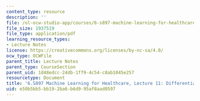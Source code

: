 ```yaml
---
content_type: resource
description: ''
file: /ol-ocw-studio-app/courses/6-s897-machine-learning-for-healthcare-spring-2019/e50b5bb5bb192ba6b6d995af8aad0597_MIT6_S897S19_lec11.pdf
file_size: 1937519
file_type: application/pdf
learning_resource_types:
- Lecture Notes
license: https://creativecommons.org/licenses/by-nc-sa/4.0/
ocw_type: OCWFile
parent_title: Lecture Notes
parent_type: CourseSection
parent_uid: 1d48edcc-24db-1ff9-4c54-c8ab1045e257
resourcetype: Document
title: '6.S897 Machine Learning for Healthcare, Lecture 11: Differential Diagnosis'
uid: e50b5bb5-bb19-2ba6-b6d9-95af8aad0597
---
```

